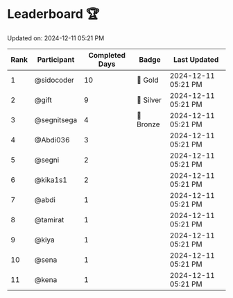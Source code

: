 # Leaderboard 🏆

Updated on: 2024-12-11 05:21 PM

| Rank | Participant       | Completed Days | Badge      | Last Updated         |
|------|-------------------|----------------|------------|----------------------|
| 1    | @sidocoder        | 10             | 🏅 Gold     | 2024-12-11 05:21 PM |
| 2    | @gift             | 9              | 🥈 Silver   | 2024-12-11 05:21 PM |
| 3    | @segnitsega       | 4              | 🥉 Bronze   | 2024-12-11 05:21 PM |
| 4    | @Abdi036          | 3              |            | 2024-12-11 05:21 PM |
| 5    | @segni            | 2              |            | 2024-12-11 05:21 PM |
| 6    | @kika1s1          | 2              |            | 2024-12-11 05:21 PM |
| 7    | @abdi             | 1              |            | 2024-12-11 05:21 PM |
| 8    | @tamirat          | 1              |            | 2024-12-11 05:21 PM |
| 9    | @kiya             | 1              |            | 2024-12-11 05:21 PM |
| 10   | @sena             | 1              |            | 2024-12-11 05:21 PM |
| 11   | @kena             | 1              |            | 2024-12-11 05:21 PM |
